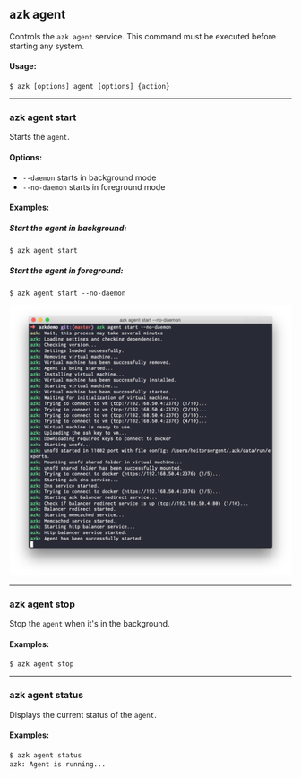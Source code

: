 ## azk agent

Controls the `azk agent` service. This command must be executed before starting any system.

#### Usage:

    $ azk [options] agent [options] {action}

_______________
### azk agent start

Starts the `agent`.

#### Options:

- `--daemon`      starts in background mode
- `--no-daemon`   starts in foreground mode

#### Examples:

##### Start the _agent_ in _background_:

    $ azk agent start

##### Start the _agent_ in _foreground_:

    $ azk agent start --no-daemon

![Figure 1-1](../../resources/images/agent_start.png)

_______________
### azk agent stop

Stop the `agent` when it's in the background.

#### Examples:

    $ azk agent stop

_______________
### azk agent status

Displays the current status of the `agent`.

#### Examples:

```
$ azk agent status
azk: Agent is running...
```

